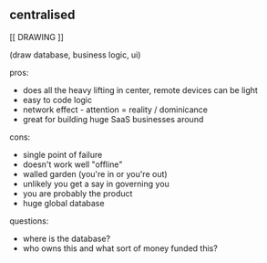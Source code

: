 ## centralised

[[ DRAWING ]]

(draw database, business logic, ui)

pros:
- does all the heavy lifting in center, remote devices can be light
- easy to code logic
- network effect - attention = reality / dominicance
- great for building huge SaaS businesses around

cons:
- single point of failure
- doesn't work well "offline"
- walled garden (you're in or you're out)
- unlikely you get a say in governing you
- you are probably the product
- huge global database

questions:
- where is the database?
- who owns this and what sort of money funded this?


